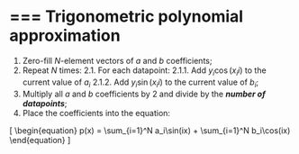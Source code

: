# === Trigonometric polynomial approximation

1. Zero-fill $N$-element vectors of $a$ and $b$ coefficients;
2. Repeat $N$ times:
2.1. For each datapoint:
2.1.1. Add $y_i\cos(x_ii)$ to the current value of $a_i$
2.1.2. Add $y_i\sin(x_ii)$ to the current value of $b_i$;
3. Multiply all $a$ and $b$ coefficients by 2 and divide by the ***number of datapoints***;
4. Place the coefficients into the equation:

\[
\begin{equation}
p(x) = \sum_{i=1}^N a_i\sin(ix) + \sum_{i=1}^N b_i\cos(ix)
\end{equation}
\]